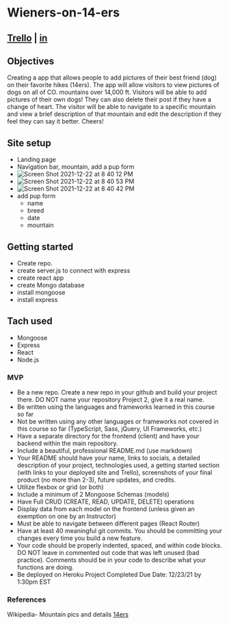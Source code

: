 # Wieners-on-14-ers
## [Trello](https://trello.com/b/7EIWk8R7/wieners-on-14ers) | [in](https://www.linkedin.com/in/randall-rouse/)

## Objectives
Creating a app that allows people to add pictures of their best friend (dog) on their favorite hikes (14ers). The app will allow visitors to view pictures of dogs on all of CO. mountains over 14,000 ft. Visitors will be able to add pictures of their own dogs! They can also delete their post if they have a change of heart. The visitor will be able to navigate to a specific mountain and view a brief description of that mountain and edit the description if they feel they can say it better. Cheers!


## Site setup
* Landing page
* Navigation bar, mountain, add a pup form
* ![Screen Shot 2021-12-22 at 8 40 12 PM](https://user-images.githubusercontent.com/93789562/147174852-b30ccb36-2ace-4a77-b210-98d2ce5ea6ef.png)
* ![Screen Shot 2021-12-22 at 8 40 53 PM](https://user-images.githubusercontent.com/93789562/147174834-e5fb50f0-f761-4cc9-a282-aa2deeabaa36.png)
* ![Screen Shot 2021-12-22 at 8 40 42 PM](https://user-images.githubusercontent.com/93789562/147174847-a29b88a3-627b-4a9c-83db-d8c107e19d8d.png)
* add pup form
  * name
  * breed 
  * date 
  * mountain 


## Getting started
* Create repo.
* create server.js to connect with express
* create react app
* create Mongo database 
* install mongoose
* install express

## Tach used
* Mongoose
* Express
* React
* Node.js




### MVP 
 * Be a new repo. Create a new repo in your github and build your project there. DO NOT name your repository Project 2, give it a real name.
* Be written using the languages and frameworks learned in this course so far
* Not be written using any other languages or frameworks not covered in this course so far (TypeScript, Sass, jQuery, UI Frameworks, etc.)
* Have a separate directory for the frontend (client) and have your backend within the main repository.
* Include a beautiful, professional README.md (use markdown)
* Your README should have your name, links to socials, a detailed description of your project, technologies used, a getting started section (with links to your deployed site and Trello), screenshots of your final product (no more than 2-3), future updates, and credits.
* Utilize flexbox or grid (or both)
* Include a minimum of 2 Mongoose Schemas (models)
* Have Full CRUD (CREATE, READ, UPDATE, DELETE) operations
* Display data from each model on the frontend (unless given an exemption on one by an Instructor)
* Must be able to navigate between different pages (React Router)
* Have at least 40 meaningful git commits. You should be committing your changes every time you build a new feature.
* Your code should be properly indented, spaced, and within code blocks. DO NOT leave in commented out code that was left unused (bad practice). Comments should be in your code to describe what your functions are doing.
* Be deployed on Heroku
Project Completed Due Date: 12/23/21 by 1:30pm EST

### References 
 Wikipedia- Mountain pics and details
[14ers](https://en.wikipedia.org/wiki/List_of_Colorado_fourteeners)
